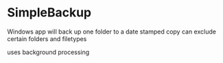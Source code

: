 # SimpleBackup
Windows app will back up one folder to a date stamped copy
can exclude certain folders and filetypes

uses background processing
